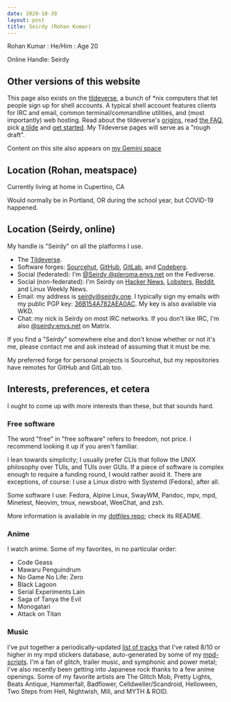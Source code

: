 ```yaml
---
date: 2020-10-30
layout: post
title: Seirdy (Rohan Kumar)
---
```


Rohan Kumar : He/Him : Age 20

Online Handle: Seirdy

Other versions of this website
------------------------------

This page also exists on the [tildeverse](https://tildeverse.org/), a bunch of \*nix
computers that let people sign up for shell accounts. A typical shell account
features clients for IRC and email, common terminal/commandline utilities, and (most
importantly) web hosting. Read about the tildeverse's
[origins](https://web.archive.org/web/20180917091804/https://medium.com/message/tilde-club-i-had-a-couple-drinks-and-woke-up-with-1-000-nerds-a8904f0a2ebf),
read [the FAQ](http://tilde.club/wiki/faq.html), pick [a
tilde](http://tilde.club/%7Epfhawkins/othertildes.html) and [get
started](http://tilde.club/~anthonydpaul/primer.html). My Tildeverse pages will serve
as a "rough draft".

Content on this site also appears on [my Gemini space](gemini://seirdy.one)

Location (Rohan, meatspace)
---------------------------

Currently living at home in Cupertino, CA

Would normally be in Portland, OR during the school year, but COVID-19 happened.

Location (Seirdy, online)
-------------------------

My handle is "Seirdy" on all the platforms I use.

- The [Tildeverse](https://envs.net/~seirdy).
- Software forges: [Sourcehut](https://sr.ht/~seirdy),
  [GitHub](https://github.com/Seirdy), [GitLab](https://gitlab.com/Seirdy), and
  [Codeberg](https://codeberg.org/Seirdy).
- Social (federated): I'm [@Seirdy
  @pleroma.envs.net](https://pleroma.envs.net/seirdy) on the Fediverse.
- Social (non-federated): I'm Seirdy on [Hacker
  News](https://news.ycombinator.com/user?id=Seirdy),
  [Lobsters](https://lobste.rs/u/Seirdy),
  [Reddit](https://www.reddit.com/user/Seirdy/), and Linux Weekly News.
- Email: my address is <seirdy@seirdy.one>. I typically sign my emails with my public
  PGP key: [36B154A782AEA0AC](./publickey.asc). My key is also available via WKD.
- Chat: my nick is Seirdy on most IRC networks. If you don't like IRC, I'm also
  [@seirdy:envs.net](https://matrix.to/\#/@seirdy:envs.net) on Matrix.

If you find a "Seirdy" somewhere else and don't know whether or not it's me, please
contact me and ask instead of assuming that it must be me.

My preferred forge for personal projects is Sourcehut, but my repositories have
remotes for GitHub and GitLab too.

Interests, preferences, et cetera
---------------------------------

I ought to come up with more interests than these, but that sounds hard.

### Free software

The word "free" in "free software" refers to freedom, not price. I recommend looking
it up if you aren't familiar.

I lean towards simplicity; I usually prefer CLIs that follow the UNIX philosophy over
TUIs, and TUIs over GUIs. If a piece of software is complex enough to require a
funding round, I would rather avoid it. There are exceptions, of course: I use a
Linux distro with Systemd (Fedora), after all.

Some software I use: Fedora, Alpine Linux, SwayWM, Pandoc, mpv, mpd, Minetest,
Neovim, tmux, newsboat, WeeChat, and zsh.

More information is available in my [dotfiles repo](https://sr.ht/~seirdy/dotfiles);
check its README.

### Anime

I watch anime. Some of my favorites, in no particular order:

- Code Geass
- Mawaru Penguindrum
- No Game No Life: Zero
- Black Lagoon
- Serial Experiments Lain
- Saga of Tanya the Evil
- Monogatari
- Attack on Titan

### Music

I've put together a periodically-updated [list of tracks](/music.txt) that I've
rated 8/10 or higher in my mpd stickers database, auto-generated by some of my
[mpd-scripts](https://git.sr.ht/~seirdy/mpd-scripts/tree/master/smart-playlists). I'm
a fan of glitch, trailer music, and symphonic and power metal; I've also recently
been getting into Japanese rock thanks to a few anime openings. Some of my favorite
artists are The Glitch Mob, Pretty Lights, Beats Antique, Hammerfall, Badflower,
Celldweller/Scandroid, Helloween, Two Steps from Hell, Nightwish, Mili, and MYTH &
ROID.

<!--vi:ft=markdown.pandoc.gfm-->
